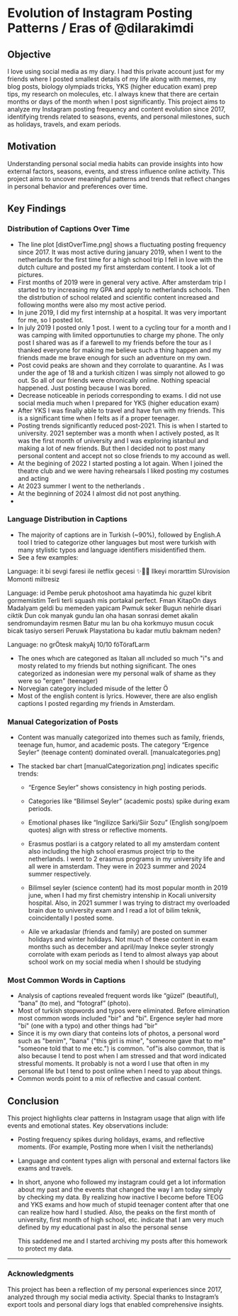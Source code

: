 # Evolution of Instagram Posting Patterns / Eras of @dilarakimdi

## Objective
I love using social media as my diary. I had this private account just for my friends where I posted smallest details of my life along with memes, my blog posts, biology olympiads tricks, YKS (higher education exam) prep tips, my research on molecules, etc. I always knew that there are certain months or days of the month when I post significantly. This project aims to analyze my Instagram posting frequency and content evolution since 2017, identifying trends related to seasons, events, and personal milestones, such as holidays, travels, and exam periods.

## Motivation
Understanding personal social media habits can provide insights into how external factors, seasons, events, and stress influence online activity. This project aims to uncover meaningful patterns and trends that reflect changes in personal behavior and preferences over time.

## Key Findings

### Distribution of Captions Over Time
- The line plot [distOverTime.png] shows a fluctuating posting frequency since 2017. It was most active during january 2019, when I went to the netherlands for the first time for a high school trip I fell in love with the dutch culture and posted my first amsterdam content. I took a lot of pictures.
- First months of 2019 were in general very active. After amsterdam trip I started to try increasing my GPA and apply to netherlands schools. Then the distrbution of school related and scientific content increased and following months were also my most active period.
-  In june 2019, I did my first internship at a hospital. It was very important for me, so I posted lot.
-  In july 2019 I posted only 1 post. I went to a cycling tour for a month and I was camping with limited opportunuties to charge my phone. The only post I shared was as if a farewell to my friends before the tour as I thanked everyone for making me believe such a thing happen and my friends made me brave enough for such an adventure on my own.
-  Post covid peaks are shown and they corrolate to quarantine. As I was under the age of 18 and a turkish citizen I was simply not allowed to go out. So all of our friends were chronically online. Nothing speacial happened. Just posting because I was bored.
- Decrease noticeable in periods corresponding to exams. I did not use social media much when I prepared for YKS (higher education exam)
- After YKS I was finally able to travel and have fun with my friends. This is a significant time when I felts as if a proper teenager.
- Posting trends significantly reduced post-2021. This is when I started to university. 2021 september was a month when I actively posted, as It was the first month of university and I was exploring istanbul and making a lot of new friends. But then I decided not to post many personal content and accept not so close friends to my accound as well.
- At the begining of 2022 I started posting a lot again. When I joined the theatre club and we were having rehearsals I liked posting my costumes and acting
- At 2023 summer I went to the netherlands .
- At the beginning of 2024 I almost did not post anything.
- 
### Language Distribution in Captions
-  The majority of captions are in Turkish (\~90%), followed by English.A tool I tried to categorize other languages but most were turkish with many stylistic typos and language identifiers misidentified them. 
- See a few examples:



Language: it
bi sevgi faresi ile netflix gecesi ✨🌸💅
Ilkeyi morarttim
SUrovision
Momonti miltresiz


Language: id
Pembe peruk photoshoot ama hayatimda hic guzel kibrit gormemistim
Terli terli squash mis
portakal perfect.
Fman
KitapOn days
Madalyam geldi bu memeden yapicam
Pwmuk seker
Bugun nehirle disari ciktik
Dun cok manyak gundu lan oha hasan sonrasi demet akalin sendromundayim resmen
Batur mu lan bu oha korkmuyo musun cocuk bicak tasiyo serseri
Peruwk
Playstationa bu kadar mutlu bakmam neden?


Language: no
grÖtesk makyAj
10/10 föTörafLarm


- The ones whıch are categorıed as Italıan all ıncluded so much "i"s and mosty related to my friends but nothing significant. The ones categorized as indonesian were my personal walk of shame as they were so "ergen" (teenager)
- Norvegian category included misude of the letter Ö
- Most of the english content is lyrics. However, there are also english captions I posted regarding my friends in Amsterdam.

### Manual Categorization of Posts
- Content was manually categorized into themes such as family, friends, teenage fun, humor, and academic posts. The category “Ergence Seyler” (teenage content) dominated overall. [manualcategories.png]

- The stacked bar chart [manualCategorization.png] indicates specific trends:
  - “Ergence Seyler” shows consistency in high posting periods.
  - Categories like “Bilimsel Seyler” (academic posts) spike during exam periods.
  - Emotional phases like “Ingilizce Sarki/Siir Sozu” (English song/poem quotes) align with stress or reflective moments.
 
  - Erasmus postlari is a catgory related to all my amsterdam content also including the high school erasmus project trip to the netherlands. I went to 2 erasmus programs in my university life and all were in amsterdam. They were in 2023 summer and 2024 summer respectively.
 
  - Bilimsel seyler (science content) had its most popular month in 2019 june, when I had my first chemistry intenship in Kocali university hospital. Also, in 2021 summer I was trying to distract my overloaded brain due to university exam and I read a lot of bilim teknik, coincidentally I posted some.
  - Aile ve arkadaslar (friends and family) are posted on summer holidays and winter holidays. Not much of these content in exam months such as december and april/may
    Inekce seyler strongly corrolate with exam periods as I tend to almost always yap about school work on my social media when I should be studying

### Most Common Words in Captions
- Analysis of captions revealed frequent words like “güzel” (beautiful), “bana” (to me), and “fotograf” (photo).
- Most of turkish stopwords and typos were eliminated. Before elimination most common words included "bir" and "bi". Ergence seyler had more "bi" (one with a typo) and other things had "bir"
- Since it is my own diary that conteins lots of photos, a personal word such as "benim", "bana" ("this girl is mine", "someone gave that to me" "someone told that to me etc.") is common. "of"is also common, that is also because I tend to post when I am stressed and that word indicated stressful moments. It probably is not a word I use that often in my personal life but I tend to post online when I need to yap about things.
- Common words point to a mix of reflective and casual content.

## Conclusion
This project highlights clear patterns in Instagram usage that align with life events and emotional states. Key observations include:
- Posting frequency spikes during holidays, exams, and reflective moments. (For example, Posting more when I visit the netherlands)
  
- Language and content types align with personal and external factors like exams and travels.

- In short, anyone who followed my instagram could get a lot information about my past and the events that changed the way I am today simply by checking my data. By realizing how inactive I become before TEOG and YKS exams and how much of stupid teenager content after that one can realize how hard I studied. Also, the peaks on the first month of university, first month of high school, etc. indicate that I am very much defined by my educational past in also the personal sense

  This saddened me and I started archiving my posts after this homework to protect my data.
   
---

### Acknowledgments
This project has been a reflection of my personal experiences since 2017, analyzed through my social media activity. Special thanks to Instagram’s export tools and personal diary logs that enabled comprehensive insights.

